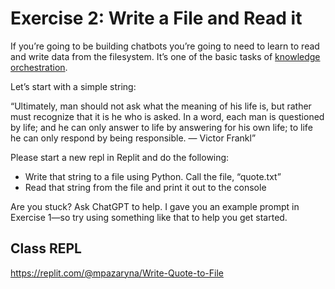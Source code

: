 # Exercise 2: Write a File and Read it

If you’re going to be building chatbots you’re going to need to learn to read and write data from the filesystem. It’s one of the basic tasks of [knowledge orchestration](https://every.to/chain-of-thought/a-few-things-i-believe-about-ai).

Let’s start with a simple string:

“Ultimately, man should not ask what the meaning of his life is, but rather must recognize that it is he who is asked. In a word, each man is questioned by life; and he can only answer to life by answering for his own life; to life he can only respond by being responsible. — Victor Frankl”

Please start a new repl in Replit and do the following:

- Write that string to a file using Python. Call the file, “quote.txt”
- Read that string from the file and print it out to the console

Are you stuck? Ask ChatGPT to help. I gave you an example prompt in Exercise 1—so try using something like that to help you get started.

## Class REPL

https://replit.com/@mpazaryna/Write-Quote-to-File